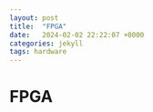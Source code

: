 ```yaml
---
layout: post
title:  "FPGA"
date:   2024-02-02 22:22:07 +0000
categories: jekyll
tags: hardware
---
```


# FPGA



